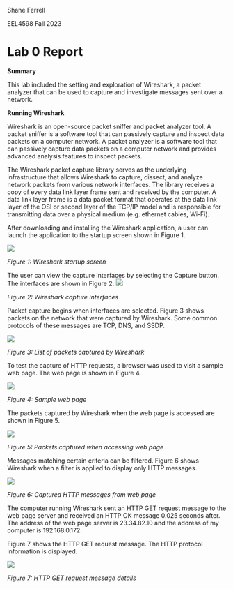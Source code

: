 Shane Ferrell

EEL4598 Fall 2023

# Lab 0 Report

**Summary**

This lab included the setting and exploration of Wireshark, a packet analyzer that can be used to capture and investigate messages sent over a network.

**Running Wireshark**

Wireshark is an open-source packet sniffer and packet analyzer tool. A packet sniffer is a software tool that can passively capture and inspect data packets on a computer network. A packet analyzer is a software tool that can passively capture data packets on a computer network and provides advanced analysis features to inspect packets.

The Wireshark packet capture library serves as the underlying infrastructure that allows Wireshark to capture, dissect, and analyze network packets from various network interfaces. The library receives a copy of every data link layer frame sent and received by the computer. A data link layer frame is a data packet format that operates at the data link layer of the OSI or second layer of the TCP/IP model and is responsible for transmitting data over a physical medium (e.g. ethernet cables, Wi-Fi).

After downloading and installing the Wireshark application, a user can launch the application to the startup screen shown in Figure 1.

![](RackMultipart20230903-1-x8sc22_html_4791116f46383488.jpg)

_Figure 1: Wireshark startup screen_

The user can view the capture interfaces by selecting the Capture button. The interfaces are shown in Figure 2. ![](RackMultipart20230903-1-x8sc22_html_2b2e41da99226f37.jpg)

_Figure 2: Wireshark capture interfaces_

Packet capture begins when interfaces are selected. Figure 3 shows packets on the network that were captured by Wireshark. Some common protocols of these messages are TCP, DNS, and SSDP.

![](RackMultipart20230903-1-x8sc22_html_8aaa2235e5a97e28.jpg)

_Figure 3: List of packets captured by Wireshark_

To test the capture of HTTP requests, a browser was used to visit a sample web page. The web page is shown in Figure 4.

![](RackMultipart20230903-1-x8sc22_html_cb52fbd7da0bc999.jpg)

_Figure 4: Sample web page_

The packets captured by Wireshark when the web page is accessed are shown in Figure 5.

![](RackMultipart20230903-1-x8sc22_html_97d40c0c7d608564.jpg)

_Figure 5: Packets captured when accessing web page_

Messages matching certain criteria can be filtered. Figure 6 shows Wireshark when a filter is applied to display only HTTP messages.

![](RackMultipart20230903-1-x8sc22_html_b4b542f9e3a98229.jpg)

_Figure 6: Captured HTTP messages from web page_

The computer running Wireshark sent an HTTP GET request message to the web page server and received an HTTP OK message 0.025 seconds after. The address of the web page server is 23.34.82.10 and the address of my computer is 192.168.0.172.

Figure 7 shows the HTTP GET request message. The HTTP protocol information is displayed.

![](RackMultipart20230903-1-x8sc22_html_e3ffdc6c267ce7c.jpg)

_Figure 7: HTTP GET request message details_
